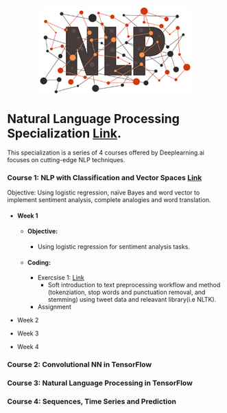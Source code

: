 <p align="center">
  <img src="https://github.com/mei-pan/Natural_Language_Processing_Specialization/blob/main/NLP_shutterstock_raindrop74-1507366230.jpg" alt="Image description" width='auto', height='200'>
</p>


# Natural Language Processing Specialization [Link](https://www.coursera.org/specializations/natural-language-processing).
  This specialization is a series of 4 courses offered by Deeplearning.ai focuses on cutting-edge NLP techniques.
  
### Course 1: NLP with Classification and Vector Spaces  [Link](https://www.coursera.org/learn/classification-vector-spaces-in-nlp?specialization=natural-language-processing)
  Objective: Using logistic regression, naïve Bayes and word vector to implement sentiment analysis, complete analogies and word translation.  
  
  - #### Week 1
    - #### Objective:
      - Using logistic regression for sentiment analysis tasks.
    - #### Coding: 
      - Exercsise 1: [Link](https://github.com/mei-pan/Natural_Language_Processing_Specialization/blob/main/NLPS_C1W1_Lab1.ipynb)
        - Soft introduction to text preprocessing workflow and method (tokenziation, stop words and punctuation removal, and stemming) using tweet data and releavant library(i.e NLTK).
      - Assignment 
      
  - Week 2
   
  - Week 3
      
  - Week 4
      

### Course 2: Convolutional NN in TensorFlow

### Course 3: Natural Language Processing in TensorFlow

### Course 4: Sequences, Time Series and Prediction 
